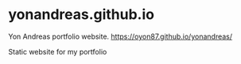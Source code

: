 # yonandreas.github.io
Yon Andreas portfolio website. 
https://oyon87.github.io/yonandreas/

Static website for my portfolio
